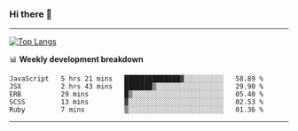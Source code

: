 ### Hi there 👋

-------
[![Top Langs](https://github-readme-stats.vercel.app/api/top-langs/?username=ashish-r)](https://github.com/anuraghazra/github-readme-stats)

📊 **Weekly development breakdown**
<!--START_SECTION:waka-->
```text
JavaScript   5 hrs 21 mins   ██████████████▓░░░░░░░░░░   58.89 % 
JSX          2 hrs 43 mins   ███████▒░░░░░░░░░░░░░░░░░   29.90 % 
ERB          29 mins         █▒░░░░░░░░░░░░░░░░░░░░░░░   05.40 % 
SCSS         13 mins         ▓░░░░░░░░░░░░░░░░░░░░░░░░   02.53 % 
Ruby         7 mins          ▒░░░░░░░░░░░░░░░░░░░░░░░░   01.36 % 
```
<!--END_SECTION:waka-->
-------

<!--
**ashish-r/ashish-r** is a ✨ _special_ ✨ repository because its `README.md` (this file) appears on your GitHub profile.

Here are some ideas to get you started:

- 🔭 I’m currently working on ...
- 🌱 I’m currently learning ...
- 👯 I’m looking to collaborate on ...
- 🤔 I’m looking for help with ...
- 💬 Ask me about ...
- 📫 How to reach me: ...
- 😄 Pronouns: ...
- ⚡ Fun fact: ...
-->
